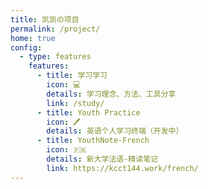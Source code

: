 ```yaml
---
title: 凯凯の项目
permalink: /project/
home: true
config:
  - type: features
    features:
      - title: 学习学习
        icon: 💻
        details: 学习理念、方法、工具分享
        link: /study/
      - title: Youth Practice
        icon: 🖊
        details: 英语个人学习终端（开发中）
      - title: YouthNote-French
        icon: 🇫🇷
        details: 新大学法语-精读笔记
        link: https://kcct144.work/french/
---
```

